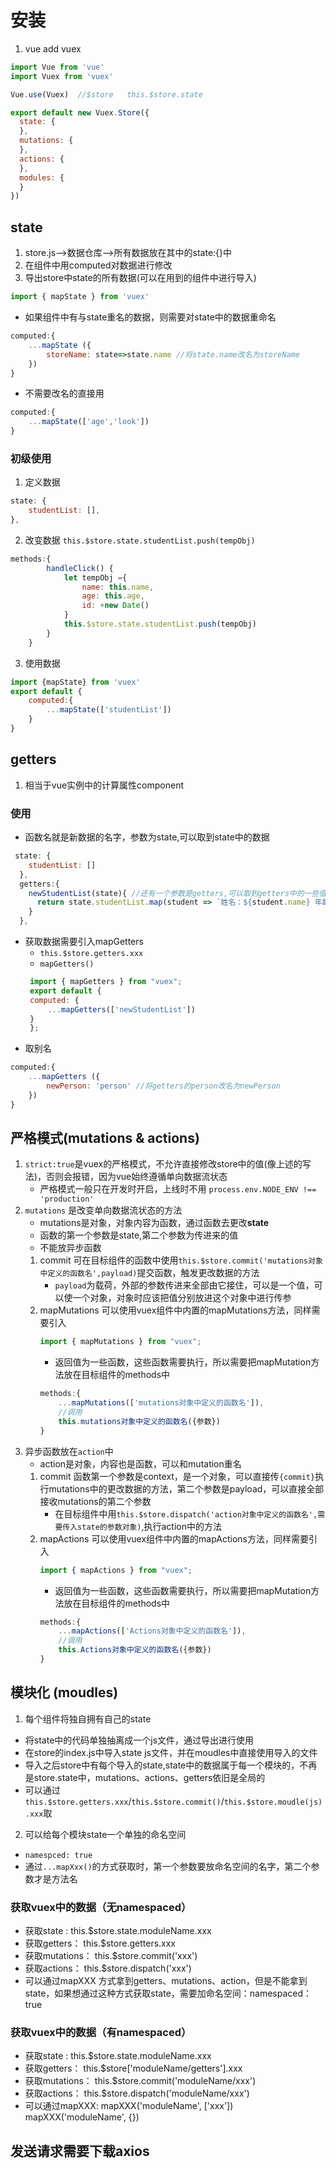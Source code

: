 # 安装
1.  vue add vuex
```javascript
import Vue from 'vue'
import Vuex from 'vuex'

Vue.use(Vuex)  //$store   this.$store.state

export default new Vuex.Store({
  state: {
  },
  mutations: {
  },
  actions: {
  },
  modules: {
  }
})
```
## state
1. store.js-->数据仓库-->所有数据放在其中的state:{}中
2. 在组件中用computed对数据进行修改
3. 导出store中state的所有数据(可以在用到的组件中进行导入)
```javascript
import { mapState } from 'vuex'
```
- 如果组件中有与state重名的数据，则需要对state中的数据重命名
```javascript
computed:{
    ...mapState ({
        storeName: state=>state.name //将state.name改名为storeName
    })
}
```
- 不需要改名的直接用
```javascript
computed:{
    ...mapState(['age','look'])
}
```

### 初级使用
1. 定义数据
```javascript
state: {
    studentList: [],
},
```
2. 改变数据 `this.$store.state.studentList.push(tempObj)`
```javascript
methods:{
        handleClick() {
            let tempObj ={
                name: this.name,
                age: this.age,
                id: +new Date()
            }
            this.$store.state.studentList.push(tempObj)
        }
    }
```
3. 使用数据
```javascript
import {mapState} from 'vuex'
export default {
    computed:{
        ...mapState(['studentList'])
    }
}
```

## getters
1. 相当于vue实例中的计算属性component

### 使用
- 函数名就是新数据的名字，参数为state,可以取到state中的数据
```js
 state: {
    studentList: []
  },
  getters:{
    newStudentList(state){ //还有一个参数是getters,可以取到getters中的一些值
      return state.studentList.map(student => `姓名：${student.name} 年龄：${student.age}`)
    }
  },
```
- 获取数据需要引入mapGetters
   - `this.$store.getters.xxx`
   - `mapGetters()`
   ```js
    import { mapGetters } from "vuex";
    export default {
    computed: {
        ...mapGetters(['newStudentList'])
    }
    };
    ```
- 取别名
```javascript
computed:{
    ...mapGetters ({
        newPerson: 'person' //将getters的person改名为newPerson
    })
}
```

## 严格模式(mutations & actions)

1. `strict:true`是vuex的严格模式，不允许直接修改store中的值(像上述的写法)，否则会报错，因为vue始终遵循单向数据流状态
    - 严格模式一般只在开发时开启，上线时不用
    `process.env.NODE_ENV !== 'production'`
2. `mutations` 是改变单向数据流状态的方法
    - mutations是对象，对象内容为函数，通过函数去更改**state**
    - 函数的第一个参数是state,第二个参数为传进来的值
    - 不能放异步函数
    1. commit
        可在目标组件的函数中使用`this.$store.commit('mutations对象中定义的函数名',payload)`提交函数，触发更改数据的方法
        - `payload`为载荷，外部的参数传进来全部由它接住，可以是一个值，可以使一个对象，对象时应该把值分别放进这个对象中进行传参
    2. mapMutations
        可以使用vuex组件中内置的mapMutations方法，同样需要引入
        ```js
        import { mapMutations } from "vuex";
        ```
        - 返回值为一些函数，这些函数需要执行，所以需要把mapMutation方法放在目标组件的methods中
        ```js
        methods:{
            ...mapMutations(['mutations对象中定义的函数名']),
            //调用
            this.mutations对象中定义的函数名({参数})
        }
        ```
3. 异步函数放在`action`中
    - action是对象，内容也是函数，可以和mutation重名
    1. commit
        函数第一个参数是context，是一个对象，可以直接传`{commit}`执行mutations中的更改数据的方法，第二个参数是payload，可以直接全部接收mutations的第二个参数
        - 在目标组件中用`this.$store.dispatch('action对象中定义的函数名',需要传入state的参数对象)`,执行action中的方法
    2. mapActions
        可以使用vuex组件中内置的mapActions方法，同样需要引入
        ```js
        import { mapActions } from "vuex";
        ```
        - 返回值为一些函数，这些函数需要执行，所以需要把mapMutation方法放在目标组件的methods中
        ```js
        methods:{
            ...mapActions(['Actions对象中定义的函数名']),
            //调用
            this.Actions对象中定义的函数名({参数})
        }
        ``` 


## 模块化 (moudles)
1. 每个组件将独自拥有自己的state
- 将state中的代码单独抽离成一个js文件，通过导出进行使用
- 在store的index.js中导入state js文件，并在moudles中直接使用导入的文件
- 导入之后store中有每个导入的state,state中的数据属于每一个模块的，不再是store.state中，mutations、actions、getters依旧是全局的
- 可以通过`this.$store.getters.xxx`/`this.$store.commit()`/`this.$store.moudle(js).xxx`取
2. 可以给每个模块state一个单独的命名空间
-  `namespced: true`
- 通过`...mapXxx()`的方式获取时，第一个参数要放命名空间的名字，第二个参数才是方法名

### 获取vuex中的数据（无namespaced）
- 获取state : this.$store.state.moduleName.xxx
- 获取getters： this.$store.getters.xxx
- 获取mutations： this.$store.commit('xxx')
- 获取actions： this.$store.dispatch('xxx')
- 可以通过mapXXX 方式拿到getters、mutations、action，但是不能拿到state，如果想通过这种方式获取state，需要加命名空间：namespaced：true

### 获取vuex中的数据（有namespaced）
- 获取state : this.$store.state.moduleName.xxx
- 获取getters： this.$store['moduleName/getters'].xxx
- 获取mutations： this.$store.commit('moduleName/xxx')
- 获取actions： this.$store.dispatch('moduleName/xxx')
- 可以通过mapXXX: mapXXX('moduleName', ['xxx'])  mapXXX('moduleName', {})

## 发送请求需要下载axios